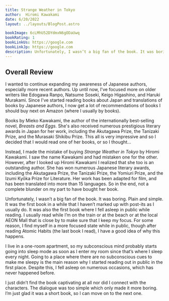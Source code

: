 ```yaml
---
title: Strange Weather in Tokyo
author:  Hiromi Kawakami
date: 6/20/2022
layout: ../layouts/BlogPost.astro

bookImage: 6cLMhU52DYdmxN6gODaUwq
bookRating: 1
bookLinkUs: https://google.com
bookLinkJp: https://google.com
description: Unfortunately, I wasn’t a big fan of the book. It was boring. Plain and simple. It was the first book in a while that I haven’t marked up with post-its as I usually do. It was also the first book where I fell asleep in public while reading. I usually read while I’m on the train or at the beach or at the local AEON Mall that is close by to make sure that I keep my focus. For some reason, I find myself in a more focused state while in public, though after reading Atomic Habits (the last book I read), I have a good idea of why this happens. 
---
```


## Overall Review

I wanted to continue expanding my awareness of Japanese authors, especially more recent authors. Up until now, I've focused more on older writers like Edogawa Ranpo, Natsume Soseki, Keigo Higashino, and Haruki Murakami. Since I've started reading books about Japan and translations of books by Japanese authors, I now get a lot of recommendations of books I should buy next on Amazon (where I usually by books). 

Books by Mieko Kawakami, the author of the internationally best-selling novel, <i> Breasts and Eggs. </i> She's also received numerous prestigious literary awards in Japan for her work, including the Akutagawa Prize, the Tanizaki Prize, and the Murasaki Shikibu Prize. This all is very impressive and so I decided that I would read one of her books, or so I thought... 

Instead, I made the mistake of buying <i>Strange Weather in Tokyo</i> by Hiromi Kawakami. I saw the name Kawakami and had mistaken one for the other. However, after I looked up Hiromi Kawakami I realized that she too is an outstanding author. She has won numerous Japanese literary awards, including the Akutagawa Prize, the Tanizaki Prize, the Yomiuri Prize, and the Izumi Kyōka Prize for Literature. Her work has been adapted for film, and has been translated into more than 15 languages. So in the end, not a complete blunder on my part to have bought her book.

Unfortunately, I wasn’t a big fan of the book. It was boring. Plain and simple. It was the first book in a while that I haven’t marked up with post-its as I usually do. It was also the first book where I fell asleep in public while reading. I usually read while I’m on the train or at the beach or at the local AEON Mall that is close by to make sure that I keep my focus. For some reason, I find myself in a more focused state while in public, though after reading Atomic Habits (the last book I read), I have a good idea of why this happens. 

I live in a one-room apartment, so my subconscious mind probably starts going into sleep mode as soon as I enter my room since that’s where I sleep every night. Going to a place where there are no subconscious cues to make me sleepy is the main reason why I started reading out in public in the first place. Despite this, I fell asleep on numerous occasions, which has never happened before. 

I just didn’t find the book captivating at all nor did I connect with the characters. The dialogue was too simple which only made it more boring. I’m just glad it was a short book, so I can move on to the next one. 
